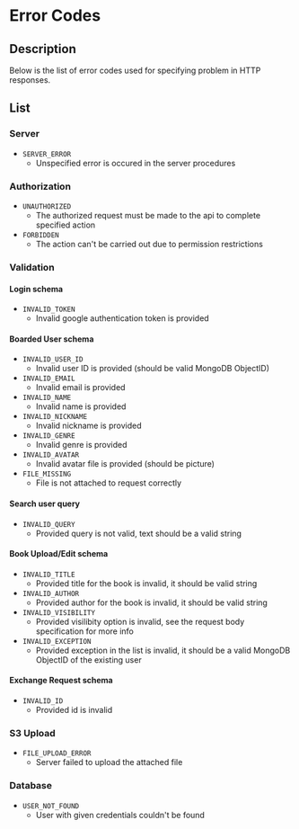 # Error Codes

## Description

Below is the list of error codes used for specifying problem in HTTP responses.

## List

### Server

- `SERVER_ERROR`
  - Unspecified error is occured in the server procedures

### Authorization

- `UNAUTHORIZED`
  - The authorized request must be made to the api to complete specified action
- `FORBIDDEN`
  - The action can't be carried out due to permission restrictions

### Validation

#### Login schema

- `INVALID_TOKEN`
  - Invalid google authentication token is provided

#### Boarded User schema

- `INVALID_USER_ID`
  - Invalid user ID is provided (should be valid MongoDB ObjectID)
- `INVALID_EMAIL`
  - Invalid email is provided
- `INVALID_NAME`
  - Invalid name is provided
- `INVALID_NICKNAME`
  - Invalid nickname is provided
- `INVALID_GENRE`
  - Invalid genre is provided
- `INVALID_AVATAR`
  - Invalid avatar file is provided (should be picture)
- `FILE_MISSING`
  - File is not attached to request correctly

#### Search user query

- `INVALID_QUERY`
  - Provided query is not valid, text should be a valid string

#### Book Upload/Edit schema

- `INVALID_TITLE`
  - Provided title for the book is invalid, it should be valid string
- `INVALID_AUTHOR`
  - Provided author for the book is invalid, it should be valid string
- `INVALID_VISIBILITY`
  - Provided visilibity option is invalid, see the request body specification for more info
- `INVALID_EXCEPTION`
  - Provided exception in the list is invalid, it should be a valid MongoDB ObjectID of the existing user

#### Exchange Request schema

- `INVALID_ID`
  - Provided id is invalid

### S3 Upload

- `FILE_UPLOAD_ERROR`
  - Server failed to upload the attached file

### Database

- `USER_NOT_FOUND`
  - User with given credentials couldn't be found
